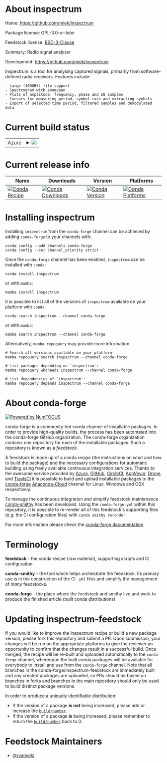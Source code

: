 About inspectrum
================

Home: https://github.com/miek/inspectrum

Package license: GPL-3.0-or-later

Feedstock license: [BSD-3-Clause](https://github.com/conda-forge/inspectrum-feedstock/blob/main/LICENSE.txt)

Summary: Radio signal analyser

Development: https://github.com/miek/inspectrum

Inspectrum is a tool for analysing captured signals, primarily from software-defined radio receivers. Features include:

    - Large (100GB+) file support
    - Spectrogram with zoom/pan
    - Plots of amplitude, frequency, phase and IQ samples
    - Cursors for measuring period, symbol rate and extracting symbols
    - Export of selected time period, filtered samples and demodulated data


Current build status
====================


<table>
    
  <tr>
    <td>Azure</td>
    <td>
      <details>
        <summary>
          <a href="https://dev.azure.com/conda-forge/feedstock-builds/_build/latest?definitionId=18408&branchName=main">
            <img src="https://dev.azure.com/conda-forge/feedstock-builds/_apis/build/status/inspectrum-feedstock?branchName=main">
          </a>
        </summary>
        <table>
          <thead><tr><th>Variant</th><th>Status</th></tr></thead>
          <tbody><tr>
              <td>linux_64</td>
              <td>
                <a href="https://dev.azure.com/conda-forge/feedstock-builds/_build/latest?definitionId=18408&branchName=main">
                  <img src="https://dev.azure.com/conda-forge/feedstock-builds/_apis/build/status/inspectrum-feedstock?branchName=main&jobName=linux&configuration=linux%20linux_64_" alt="variant">
                </a>
              </td>
            </tr><tr>
              <td>linux_aarch64</td>
              <td>
                <a href="https://dev.azure.com/conda-forge/feedstock-builds/_build/latest?definitionId=18408&branchName=main">
                  <img src="https://dev.azure.com/conda-forge/feedstock-builds/_apis/build/status/inspectrum-feedstock?branchName=main&jobName=linux&configuration=linux%20linux_aarch64_" alt="variant">
                </a>
              </td>
            </tr><tr>
              <td>osx_64</td>
              <td>
                <a href="https://dev.azure.com/conda-forge/feedstock-builds/_build/latest?definitionId=18408&branchName=main">
                  <img src="https://dev.azure.com/conda-forge/feedstock-builds/_apis/build/status/inspectrum-feedstock?branchName=main&jobName=osx&configuration=osx%20osx_64_" alt="variant">
                </a>
              </td>
            </tr><tr>
              <td>osx_arm64</td>
              <td>
                <a href="https://dev.azure.com/conda-forge/feedstock-builds/_build/latest?definitionId=18408&branchName=main">
                  <img src="https://dev.azure.com/conda-forge/feedstock-builds/_apis/build/status/inspectrum-feedstock?branchName=main&jobName=osx&configuration=osx%20osx_arm64_" alt="variant">
                </a>
              </td>
            </tr><tr>
              <td>win_64</td>
              <td>
                <a href="https://dev.azure.com/conda-forge/feedstock-builds/_build/latest?definitionId=18408&branchName=main">
                  <img src="https://dev.azure.com/conda-forge/feedstock-builds/_apis/build/status/inspectrum-feedstock?branchName=main&jobName=win&configuration=win%20win_64_" alt="variant">
                </a>
              </td>
            </tr>
          </tbody>
        </table>
      </details>
    </td>
  </tr>
</table>

Current release info
====================

| Name | Downloads | Version | Platforms |
| --- | --- | --- | --- |
| [![Conda Recipe](https://img.shields.io/badge/recipe-inspectrum-green.svg)](https://anaconda.org/conda-forge/inspectrum) | [![Conda Downloads](https://img.shields.io/conda/dn/conda-forge/inspectrum.svg)](https://anaconda.org/conda-forge/inspectrum) | [![Conda Version](https://img.shields.io/conda/vn/conda-forge/inspectrum.svg)](https://anaconda.org/conda-forge/inspectrum) | [![Conda Platforms](https://img.shields.io/conda/pn/conda-forge/inspectrum.svg)](https://anaconda.org/conda-forge/inspectrum) |

Installing inspectrum
=====================

Installing `inspectrum` from the `conda-forge` channel can be achieved by adding `conda-forge` to your channels with:

```
conda config --add channels conda-forge
conda config --set channel_priority strict
```

Once the `conda-forge` channel has been enabled, `inspectrum` can be installed with `conda`:

```
conda install inspectrum
```

or with `mamba`:

```
mamba install inspectrum
```

It is possible to list all of the versions of `inspectrum` available on your platform with `conda`:

```
conda search inspectrum --channel conda-forge
```

or with `mamba`:

```
mamba search inspectrum --channel conda-forge
```

Alternatively, `mamba repoquery` may provide more information:

```
# Search all versions available on your platform:
mamba repoquery search inspectrum --channel conda-forge

# List packages depending on `inspectrum`:
mamba repoquery whoneeds inspectrum --channel conda-forge

# List dependencies of `inspectrum`:
mamba repoquery depends inspectrum --channel conda-forge
```


About conda-forge
=================

[![Powered by
NumFOCUS](https://img.shields.io/badge/powered%20by-NumFOCUS-orange.svg?style=flat&colorA=E1523D&colorB=007D8A)](https://numfocus.org)

conda-forge is a community-led conda channel of installable packages.
In order to provide high-quality builds, the process has been automated into the
conda-forge GitHub organization. The conda-forge organization contains one repository
for each of the installable packages. Such a repository is known as a *feedstock*.

A feedstock is made up of a conda recipe (the instructions on what and how to build
the package) and the necessary configurations for automatic building using freely
available continuous integration services. Thanks to the awesome service provided by
[Azure](https://azure.microsoft.com/en-us/services/devops/), [GitHub](https://github.com/),
[CircleCI](https://circleci.com/), [AppVeyor](https://www.appveyor.com/),
[Drone](https://cloud.drone.io/welcome), and [TravisCI](https://travis-ci.com/)
it is possible to build and upload installable packages to the
[conda-forge](https://anaconda.org/conda-forge) [Anaconda-Cloud](https://anaconda.org/)
channel for Linux, Windows and OSX respectively.

To manage the continuous integration and simplify feedstock maintenance
[conda-smithy](https://github.com/conda-forge/conda-smithy) has been developed.
Using the ``conda-forge.yml`` within this repository, it is possible to re-render all of
this feedstock's supporting files (e.g. the CI configuration files) with ``conda smithy rerender``.

For more information please check the [conda-forge documentation](https://conda-forge.org/docs/).

Terminology
===========

**feedstock** - the conda recipe (raw material), supporting scripts and CI configuration.

**conda-smithy** - the tool which helps orchestrate the feedstock.
                   Its primary use is in the construction of the CI ``.yml`` files
                   and simplify the management of *many* feedstocks.

**conda-forge** - the place where the feedstock and smithy live and work to
                  produce the finished article (built conda distributions)


Updating inspectrum-feedstock
=============================

If you would like to improve the inspectrum recipe or build a new
package version, please fork this repository and submit a PR. Upon submission,
your changes will be run on the appropriate platforms to give the reviewer an
opportunity to confirm that the changes result in a successful build. Once
merged, the recipe will be re-built and uploaded automatically to the
`conda-forge` channel, whereupon the built conda packages will be available for
everybody to install and use from the `conda-forge` channel.
Note that all branches in the conda-forge/inspectrum-feedstock are
immediately built and any created packages are uploaded, so PRs should be based
on branches in forks and branches in the main repository should only be used to
build distinct package versions.

In order to produce a uniquely identifiable distribution:
 * If the version of a package **is not** being increased, please add or increase
   the [``build/number``](https://docs.conda.io/projects/conda-build/en/latest/resources/define-metadata.html#build-number-and-string).
 * If the version of a package **is** being increased, please remember to return
   the [``build/number``](https://docs.conda.io/projects/conda-build/en/latest/resources/define-metadata.html#build-number-and-string)
   back to 0.

Feedstock Maintainers
=====================

* [@ryanvolz](https://github.com/ryanvolz/)

